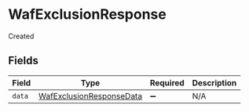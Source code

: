 # WafExclusionResponse

Created


## Fields

| Field                                                                       | Type                                                                        | Required                                                                    | Description                                                                 |
| --------------------------------------------------------------------------- | --------------------------------------------------------------------------- | --------------------------------------------------------------------------- | --------------------------------------------------------------------------- |
| `data`                                                                      | [WafExclusionResponseData](../../models/shared/wafexclusionresponsedata.md) | :heavy_minus_sign:                                                          | N/A                                                                         |